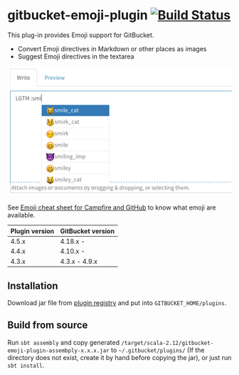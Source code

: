 # gitbucket-emoji-plugin [![Build Status](https://travis-ci.org/gitbucket/gitbucket-emoji-plugin.svg?branch=master)](https://travis-ci.org/gitbucket/gitbucket-emoji-plugin)

This plug-in provides Emoji support for GitBucket.

- Convert Emoji directives in Markdown or other places as images
- Suggest Emoji directives in the textarea

![Completion Emoji in textarea](emoji.png)

See [Emoji cheat sheet for Campfire and GitHub](https://www.webpagefx.com/tools/emoji-cheat-sheet/) to know what emoji are available.

Plugin version | GitBucket version
:--------------|:--------------------
4.5.x          | 4.18.x -
4.4.x          | 4.10.x -
4.3.x          | 4.3.x - 4.9.x

## Installation

Download jar file from [plugin registry](https://plugins.gitbucket-community.org/releases/gitbucket-emoji-plugin) and put into `GITBUCKET_HOME/plugins`.

## Build from source

Run `sbt assembly` and copy generated `/target/scala-2.12/gitbucket-emoji-plugin-assembply-x.x.x.jar` to `~/.gitbucket/plugins/` (If the directory does not exist, create it by hand before copying the jar), or just run `sbt install`.
